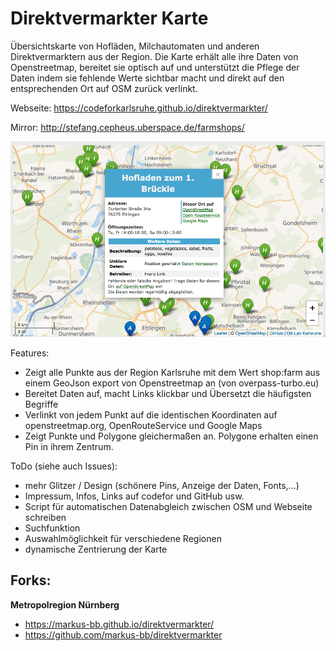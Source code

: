 # Direktvermarkter Karte
Übersichtskarte von Hofläden, Milchautomaten und anderen Direktvermarktern aus der Region. Die Karte erhält alle ihre Daten von Openstreetmap, bereitet sie optisch auf und unterstützt die Pflege der Daten indem sie fehlende Werte sichtbar macht und direkt auf den entsprechenden Ort auf OSM zurück verlinkt.

Webseite: https://codeforkarlsruhe.github.io/direktvermarkter/

Mirror: http://stefang.cepheus.uberspace.de/farmshops/

![Map example](https://raw.githubusercontent.com/codeforkarlsruhe/direktvermarkter/master/img/direktvermarkter.png)

Features:
- Zeigt alle Punkte aus der Region Karlsruhe mit dem Wert shop:farm aus einem GeoJson export von Openstreetmap an (von overpass-turbo.eu)
- Bereitet Daten auf, macht Links klickbar und Übersetzt die häufigsten Begriffe
- Verlinkt von jedem Punkt auf die identischen Koordinaten auf openstreetmap.org, OpenRouteService und Google Maps
- Zeigt Punkte und Polygone gleichermaßen an. Polygone erhalten einen Pin in ihrem Zentrum.

ToDo (siehe auch Issues):
- mehr Glitzer / Design (schönere Pins, Anzeige der Daten, Fonts,...)
- Impressum, Infos, Links auf codefor und GitHub usw. 
- Script für automatischen Datenabgleich zwischen OSM und Webseite schreiben
- Suchfunktion
- Auswahlmöglichkeit für verschiedene Regionen
- dynamische Zentrierung der Karte


<h2>Forks:</h2>
<b>Metropolregion Nürnberg</b>

- https://markus-bb.github.io/direktvermarkter/
- https://github.com/markus-bb/direktvermarkter
